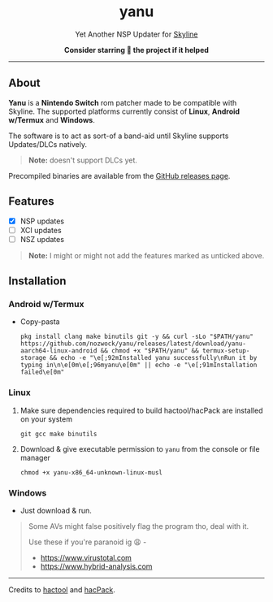 <div align="center">

# yanu
Yet Another NSP Updater for [Skyline](https://github.com/skyline-emu/skyline)

**Consider starring 🌟 the project if it helped**

</div align="center">

---

## About

**Yanu** is a **Nintendo Switch** rom patcher made to be compatible with Skyline. The supported platforms currently consist of **Linux**, **Android w/Termux** and **Windows**.

The software is to act as sort-of a band-aid until Skyline supports Updates/DLCs natively.

> **Note:** doesn't support DLCs yet.

Precompiled binaries are available from the [GitHub releases page](https://github.com/nozwock/yanu/releases).

## Features
- [x] NSP updates
- [ ] XCI updates
- [ ] NSZ updates

> **Note:** I might or might not add the features marked as unticked above.

## Installation

### Android w/Termux

- Copy-pasta
  ```console
  pkg install clang make binutils git -y && curl -sLo "$PATH/yanu" https://github.com/nozwock/yanu/releases/latest/download/yanu-aarch64-linux-android && chmod +x "$PATH/yanu" && termux-setup-storage && echo -e "\e[;92mInstalled yanu successfully\nRun it by typing in\n\e[0m\e[;96myanu\e[0m" || echo -e "\e[;91mInstallation failed\e[0m"
  ```

### Linux

1. Make sure dependencies required to build hactool/hacPack are installed on your system
   ```console
   git gcc make binutils
   ```
2. Download & give executable permission to `yanu` from the console or file manager
   ```console
   chmod +x yanu-x86_64-unknown-linux-musl
   ```

### Windows

- Just download & run.

> Some AVs might false positively flag the program tho, deal with it.
>
> Use these if you're paranoid ig :weary: -
> - https://www.virustotal.com
> - https://www.hybrid-analysis.com 

---

Credits to [hactool](https://github.com/SciresM/hactool) and [hacPack](https://github.com/The-4n/hacPack).
